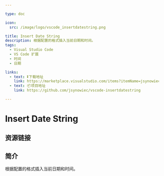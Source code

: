 ```yaml
---

type: doc

icon:
  src: /image/logo/vscode_insertdatestring.png

title: Insert Date String
description: 根据配置的格式插入当前日期和时间。
tags:
  - Visual Studio Code
  - VS Code 扩展
  - 时间
  - 日期

links:
  - text: ⏬下载地址
    link: https://marketplace.visualstudio.com/items?itemName=jsynowiec.vscode-insertdatestring
  - text: 📦项目地址
    link: https://github.com/jsynowiec/vscode-insertdatestring

---
```


<ShowLogo />

# Insert Date String

<ShowTags />

<ShowBreadcrumb />

## 资源链接

<ShowLinks />

## 简介

根据配置的格式插入当前日期和时间。
